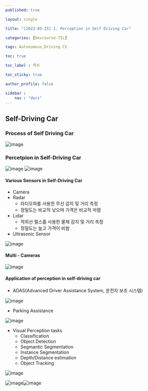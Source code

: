 ```yaml
---
published: true

layout: single

title: "[2023-05-25] 1. Perception in Self Driving Car"

categories: [Devcourse-TIL]

tags: Autonomous_Driving CV

toc: true

toc_label : 목차

toc_sticky: true

author_profile: false

sidebar :
    nav : "docs"
---
```


## Self-Driving Car



### Process of Self Driving Car

![image](https://github.com/shpark98/Projects/assets/116723552/052cf041-2cf6-46d6-868c-8491e90f5c84)





### Percetpion in Self-Driving Car

<img src="https://github.com/shpark98/Projects/assets/116723552/dcfe6712-7c31-4d0f-ba90-3f16254dbdb3" alt="image"  />



<img src="https://github.com/shpark98/Projects/assets/116723552/e07d93c4-039f-477a-83cc-bd19ba44c02d" alt="image"  />



#### Various Sensors in Self-Driving Car

- Camera
- Radar
  - 라디오파를 사용한 무선 감지 및 거리 측정
  - 정밀도는 비교적 낮으며 가격은 비교적 저렴
- Lidar
  - 적외선 펄스를 사용한 물체 감지 및 거리 측정
  - 정밀도는 높고 가격이 비쌈
- Ultrasonic Sensor

![image](https://github.com/shpark98/Projects/assets/116723552/25e73ed6-a800-48fc-9cdd-4a2056b150e0)

#### Multi - Cameras

![image](https://github.com/shpark98/Projects/assets/116723552/175c4b37-61c5-4be0-8233-31c7a80b8e08)





#### Application of perception in self-driving car

- ADAS(Advanced Driver Assistance System, 운전자 보조 시스템)

![image](https://github.com/shpark98/Projects/assets/116723552/7d95ed08-ac3e-4f3b-b9ac-868ce2b62b10)



- Parking Assistance

![image](https://github.com/shpark98/Projects/assets/116723552/fabfc5ed-23b2-4f25-b3ce-c3d6bf8c3d08)



- Visual Perception tasks
  - Classification
  - Object Detection
  - Segmantic Segmentation
  - Instance Segmentation
  - Depth/Distance estimation
  - Object Tracking

![image](https://github.com/shpark98/Projects/assets/116723552/eb516df0-a4f6-4a44-b1b2-724d21a30894)

![image](https://github.com/shpark98/Projects/assets/116723552/34bc9767-86bd-48d6-87a5-fb76704a6827)![image](https://github.com/shpark98/Projects/assets/116723552/fda61366-e51c-42a2-b53c-3637190dfcdb)











